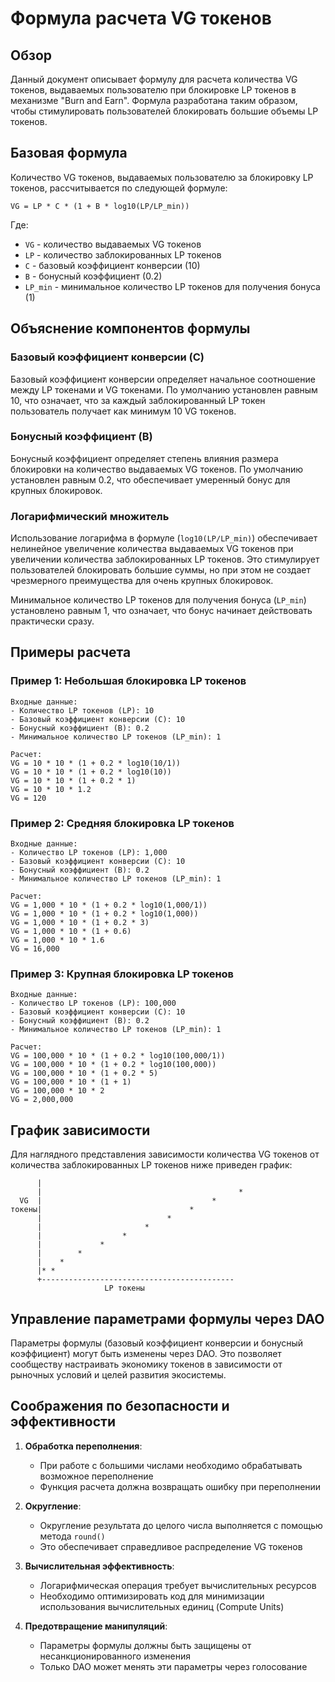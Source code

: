 # Формула расчета VG токенов

## Обзор

Данный документ описывает формулу для расчета количества VG токенов, выдаваемых пользователю при блокировке LP токенов в механизме "Burn and Earn". Формула разработана таким образом, чтобы стимулировать пользователей блокировать большие объемы LP токенов.

## Базовая формула

Количество VG токенов, выдаваемых пользователю за блокировку LP токенов, рассчитывается по следующей формуле:

```
VG = LP * C * (1 + B * log10(LP/LP_min))
```

Где:
- `VG` - количество выдаваемых VG токенов
- `LP` - количество заблокированных LP токенов
- `C` - базовый коэффициент конверсии (10)
- `B` - бонусный коэффициент (0.2)
- `LP_min` - минимальное количество LP токенов для получения бонуса (1)

## Объяснение компонентов формулы

### Базовый коэффициент конверсии (C)

Базовый коэффициент конверсии определяет начальное соотношение между LP токенами и VG токенами. По умолчанию установлен равным 10, что означает, что за каждый заблокированный LP токен пользователь получает как минимум 10 VG токенов.

### Бонусный коэффициент (B)

Бонусный коэффициент определяет степень влияния размера блокировки на количество выдаваемых VG токенов. По умолчанию установлен равным 0.2, что обеспечивает умеренный бонус для крупных блокировок.

### Логарифмический множитель

Использование логарифма в формуле (`log10(LP/LP_min)`) обеспечивает нелинейное увеличение количества выдаваемых VG токенов при увеличении количества заблокированных LP токенов. Это стимулирует пользователей блокировать большие суммы, но при этом не создает чрезмерного преимущества для очень крупных блокировок.

Минимальное количество LP токенов для получения бонуса (`LP_min`) установлено равным 1, что означает, что бонус начинает действовать практически сразу.

## Примеры расчета

### Пример 1: Небольшая блокировка LP токенов

```
Входные данные:
- Количество LP токенов (LP): 10
- Базовый коэффициент конверсии (C): 10
- Бонусный коэффициент (B): 0.2
- Минимальное количество LP токенов (LP_min): 1

Расчет:
VG = 10 * 10 * (1 + 0.2 * log10(10/1))
VG = 10 * 10 * (1 + 0.2 * log10(10))
VG = 10 * 10 * (1 + 0.2 * 1)
VG = 10 * 10 * 1.2
VG = 120
```

### Пример 2: Средняя блокировка LP токенов

```
Входные данные:
- Количество LP токенов (LP): 1,000
- Базовый коэффициент конверсии (C): 10
- Бонусный коэффициент (B): 0.2
- Минимальное количество LP токенов (LP_min): 1

Расчет:
VG = 1,000 * 10 * (1 + 0.2 * log10(1,000/1))
VG = 1,000 * 10 * (1 + 0.2 * log10(1,000))
VG = 1,000 * 10 * (1 + 0.2 * 3)
VG = 1,000 * 10 * (1 + 0.6)
VG = 1,000 * 10 * 1.6
VG = 16,000
```

### Пример 3: Крупная блокировка LP токенов

```
Входные данные:
- Количество LP токенов (LP): 100,000
- Базовый коэффициент конверсии (C): 10
- Бонусный коэффициент (B): 0.2
- Минимальное количество LP токенов (LP_min): 1

Расчет:
VG = 100,000 * 10 * (1 + 0.2 * log10(100,000/1))
VG = 100,000 * 10 * (1 + 0.2 * log10(100,000))
VG = 100,000 * 10 * (1 + 0.2 * 5)
VG = 100,000 * 10 * (1 + 1)
VG = 100,000 * 10 * 2
VG = 2,000,000
```

## График зависимости

Для наглядного представления зависимости количества VG токенов от количества заблокированных LP токенов ниже приведен график:

```
      |
      |                                            *
  VG  |                                      *
токены|                                 *
      |                            *
      |                       *
      |                  *
      |             *
      |        *
      |    *
      |* *
      +-------------------------------------------
                     LP токены
```

## Управление параметрами формулы через DAO

Параметры формулы (базовый коэффициент конверсии и бонусный коэффициент) могут быть изменены через DAO. Это позволяет сообществу настраивать экономику токенов в зависимости от рыночных условий и целей развития экосистемы.

## Соображения по безопасности и эффективности

1. **Обработка переполнения**:
   - При работе с большими числами необходимо обрабатывать возможное переполнение
   - Функция расчета должна возвращать ошибку при переполнении

2. **Округление**:
   - Округление результата до целого числа выполняется с помощью метода `round()`
   - Это обеспечивает справедливое распределение VG токенов

3. **Вычислительная эффективность**:
   - Логарифмическая операция требует вычислительных ресурсов
   - Необходимо оптимизировать код для минимизации использования вычислительных единиц (Compute Units)

4. **Предотвращение манипуляций**:
   - Параметры формулы должны быть защищены от несанкционированного изменения
   - Только DAO может менять эти параметры через голосование 